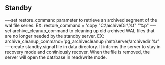 ## Standby
---set restore_command parameter to retrieve an archived segment of the wal file series.
  EX: restore_command = 'copy "C:\\archiveDir\\%f" "%p"
---set archive_cleanup_command to cleaning up old archived WAL files that are no longer needed by the standby server.
EX: archive_cleanup_command='pg_archivecleanup /mnt/server/archivedir %r'
---create standby.signal file in data directory. It informs the server to stay in recovery mode and continiously recover.
    When the file is removed, the server will open the database in read/write mode.
